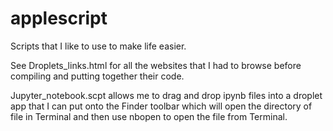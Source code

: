 # applescript

Scripts that I like to use to make life easier.

See Droplets_links.html for all the websites that I had to browse before compiling and putting together their code. 


Jupyter_notebook.scpt allows me to drag and drop ipynb files into a droplet app that I can put onto the Finder toolbar which will open the directory of file in Terminal 
and then use nbopen to open the file from Terminal.

